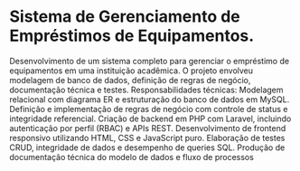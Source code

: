 # Sistema de Gerenciamento de Empréstimos de Equipamentos.

Desenvolvimento de um sistema completo para gerenciar o empréstimo de equipamentos em uma instituição acadêmica. O projeto envolveu modelagem de banco de dados, definição de regras de negócio, documentação técnica e testes. Responsabilidades técnicas: Modelagem relacional com diagrama ER e estruturação do banco de dados em MySQL. Definição e implementação de regras de negócio com controle de status e integridade referencial. Criação de backend em PHP com Laravel, incluindo autenticação por perfil (RBAC) e APIs REST. Desenvolvimento de frontend responsivo utilizando HTML, CSS e JavaScript puro. Elaboração de testes CRUD, integridade de dados e desempenho de queries SQL. Produção de documentação técnica do modelo de dados e fluxo de processos
